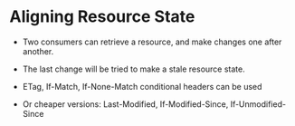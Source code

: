 # Aligning Resource State

- Two consumers can retrieve a resource, and make changes one after another.

- The last change will be tried to make a stale resource state.

- ETag, If-Match, If-None-Match conditional headers can be used

- Or cheaper versions: Last-Modified, If-Modified-Since, If-Unmodified-Since
